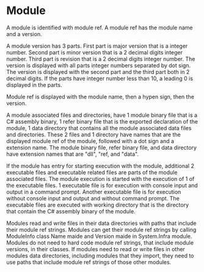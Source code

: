 # Module

A module is identified with module ref. A module ref has the module name and a version.

A module version has 3 parts. 
First part is major version that is a integer number.
Second part is minor version that is a 2 decimal digits integer number.
Third part is revision that is a 2 decimal digits integer number.
The version is displayed with all parts integer numbers separated by dot sign.
The version is displayed with the second part and the third part both in 2 decimal digits.
If the parts have integer number less than 10, a leading 0 is displayed in the parts.

Module ref is displayed with the module name, then a hypen sign, then the version.

A module associated files and directories, 
have 1 module binary file that is a C# assembly binary, 
1 refer binary file that is the exported declaration of the module,
1 data directory that contains all the module associated data files and directories.
These 2 files and 1 directory have names that are the displayed module ref of the module, followed with a dot sign and a extension name.
The module binary file, refer binary file, and data directory have extension names that are "dll", "ref, and "data".

If the module has entry for starting execution with the module, 
additional 2 executable files and executable related files are parts of the module associated files.
The module execution is started with the execution of 1 of the executable files.
1 executable file is for execution with console input and output in a command prompt.
Another executable file is for execution without console input and output and without command prompt.
The executable files are executed with working directory that is the directory that contain the C# assembly binary of the module.

Modules read and write files in their data directories with paths that include their module ref strings.
Modules can get their module ref strings by calling ModuleInfo class Name maide and Version maide in System.Infra module.
Modules do not need to hard code module ref strings, that include module versions, in their classes.
If modules need to read or write files in other modules data directories, including modules that they import, 
they need to use paths that include module ref strings of those other modules.
